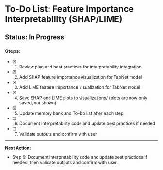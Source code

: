 # To-Do List: Feature Importance Interpretability (SHAP/LIME)

## Status: In Progress


### Steps:
- [x] 1. Review plan and best practices for interpretability integration
- [x] 2. Add SHAP feature importance visualization for TabNet model
 - [x] 3. Add LIME feature importance visualization for TabNet model
 - [x] 4. Save SHAP and LIME plots to visualizations/ (plots are now only saved, not shown)
 - [x] 5. Update memory bank and To-Do list after each step
 - [ ] 6. Document interpretability code and update best practices if needed
 - [ ] 7. Validate outputs and confirm with user

---

**Next Action:**
- Step 6: Document interpretability code and update best practices if needed, then validate outputs and confirm with user.
